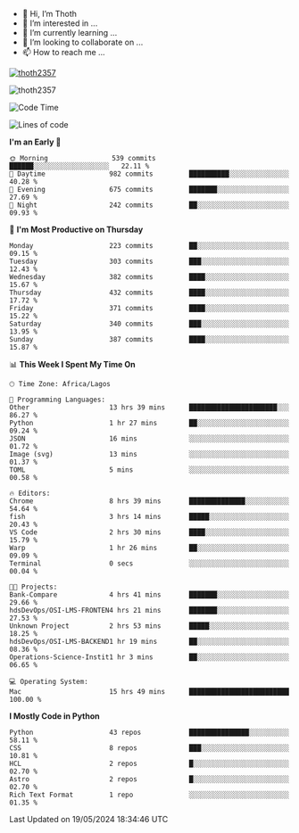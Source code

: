 <!---
thoth2357/thoth2357 is a ✨ special ✨ repository because its `README.md` (this file) appears on your GitHub profile.
You can click the Preview link to take a look at your changes.
--->

- 👋 Hi, I’m Thoth
- 👀 I’m interested in ...
- 🌱 I’m currently learning ...
- 💞️ I’m looking to collaborate on ...
- 📫 How to reach me ...


<p align="left"> <a href="https://github.com/ryo-ma/github-profile-trophy"><img src="https://github-profile-trophy.vercel.app/?username=thoth2357&theme=gruvbox&no-bg=true&no-frame=false&title=MultiLanguage,Commits,Repositories,Stars,Followers,PullRequest,Reviews,Issues" alt="thoth2357" /></a> </p>

<p align="left"> <img src="https://komarev.com/ghpvc/?username=thoth2357&label=Profile%20views&color=0e75b6&style=flat" alt="thoth2357" /> </p>

<!--START_SECTION:waka-->
![Code Time](http://img.shields.io/badge/Code%20Time-2%2C961%20hrs%2039%20mins-blue)

![Lines of code](https://img.shields.io/badge/From%20Hello%20World%20I%27ve%20Written-30.9%20million%20lines%20of%20code-blue)

**I'm an Early 🐤** 

```text
🌞 Morning                539 commits         ██████░░░░░░░░░░░░░░░░░░░   22.11 % 
🌆 Daytime                982 commits         ██████████░░░░░░░░░░░░░░░   40.28 % 
🌃 Evening                675 commits         ███████░░░░░░░░░░░░░░░░░░   27.69 % 
🌙 Night                  242 commits         ██░░░░░░░░░░░░░░░░░░░░░░░   09.93 % 
```
📅 **I'm Most Productive on Thursday** 

```text
Monday                   223 commits         ██░░░░░░░░░░░░░░░░░░░░░░░   09.15 % 
Tuesday                  303 commits         ███░░░░░░░░░░░░░░░░░░░░░░   12.43 % 
Wednesday                382 commits         ████░░░░░░░░░░░░░░░░░░░░░   15.67 % 
Thursday                 432 commits         ████░░░░░░░░░░░░░░░░░░░░░   17.72 % 
Friday                   371 commits         ████░░░░░░░░░░░░░░░░░░░░░   15.22 % 
Saturday                 340 commits         ███░░░░░░░░░░░░░░░░░░░░░░   13.95 % 
Sunday                   387 commits         ████░░░░░░░░░░░░░░░░░░░░░   15.87 % 
```


📊 **This Week I Spent My Time On** 

```text
🕑︎ Time Zone: Africa/Lagos

💬 Programming Languages: 
Other                    13 hrs 39 mins      ██████████████████████░░░   86.27 % 
Python                   1 hr 27 mins        ██░░░░░░░░░░░░░░░░░░░░░░░   09.24 % 
JSON                     16 mins             ░░░░░░░░░░░░░░░░░░░░░░░░░   01.72 % 
Image (svg)              13 mins             ░░░░░░░░░░░░░░░░░░░░░░░░░   01.37 % 
TOML                     5 mins              ░░░░░░░░░░░░░░░░░░░░░░░░░   00.58 % 

🔥 Editors: 
Chrome                   8 hrs 39 mins       ██████████████░░░░░░░░░░░   54.64 % 
fish                     3 hrs 14 mins       █████░░░░░░░░░░░░░░░░░░░░   20.43 % 
VS Code                  2 hrs 30 mins       ████░░░░░░░░░░░░░░░░░░░░░   15.79 % 
Warp                     1 hr 26 mins        ██░░░░░░░░░░░░░░░░░░░░░░░   09.09 % 
Terminal                 0 secs              ░░░░░░░░░░░░░░░░░░░░░░░░░   00.04 % 

🐱‍💻 Projects: 
Bank-Compare             4 hrs 41 mins       ███████░░░░░░░░░░░░░░░░░░   29.66 % 
hdsDevOps/OSI-LMS-FRONTEN4 hrs 21 mins       ███████░░░░░░░░░░░░░░░░░░   27.53 % 
Unknown Project          2 hrs 53 mins       █████░░░░░░░░░░░░░░░░░░░░   18.25 % 
hdsDevOps/OSI-LMS-BACKEND1 hr 19 mins        ██░░░░░░░░░░░░░░░░░░░░░░░   08.36 % 
Operations-Science-Instit1 hr 3 mins         ██░░░░░░░░░░░░░░░░░░░░░░░   06.65 % 

💻 Operating System: 
Mac                      15 hrs 49 mins      █████████████████████████   100.00 % 
```

**I Mostly Code in Python** 

```text
Python                   43 repos            ███████████████░░░░░░░░░░   58.11 % 
CSS                      8 repos             ███░░░░░░░░░░░░░░░░░░░░░░   10.81 % 
HCL                      2 repos             █░░░░░░░░░░░░░░░░░░░░░░░░   02.70 % 
Astro                    2 repos             █░░░░░░░░░░░░░░░░░░░░░░░░   02.70 % 
Rich Text Format         1 repo              ░░░░░░░░░░░░░░░░░░░░░░░░░   01.35 % 
```




 Last Updated on 19/05/2024 18:34:46 UTC
<!--END_SECTION:waka-->
<!--![](http://github-profile-summary-cards.vercel.app/api/cards/profile-details?username=thoth2357&theme=2077)

![](http://github-profile-summary-cards.vercel.app/api/cards/stats?username=thoth2357&theme=2077)![](http://github-profile-summary-cards.vercel.app/api/cards/productive-time?username=thoth2357&theme=2077&utcOffset=8) -->
